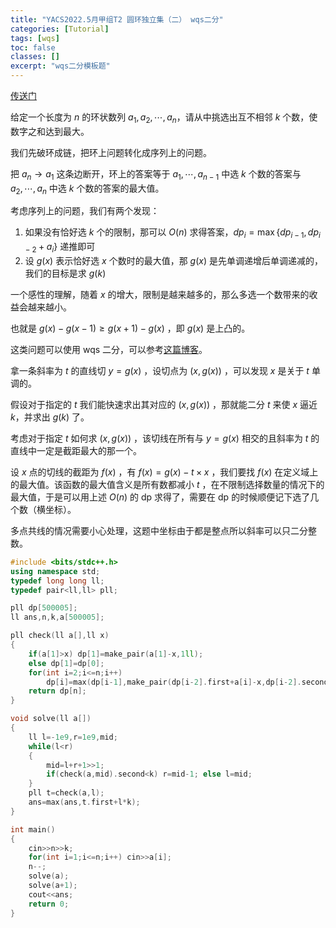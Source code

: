 ```yaml
---
title: "YACS2022.5月甲组T2 圆环独立集（二） wqs二分"
categories: [Tutorial]
tags: [wqs]
toc: false
classes: []
excerpt: "wqs二分模板题"
---
```


[传送门](https://iai.sh.cn/problem/539)

给定一个长度为 $n$ 的环状数列 $a_1,a_2,\cdots, a_n$，请从中挑选出互不相邻 $k$ 个数，使数字之和达到最大。

我们先破环成链，把环上问题转化成序列上的问题。

把 $a_n \to a_1$ 这条边断开，环上的答案等于 $a_1,\cdots,a_{n-1}$ 中选 $k$ 个数的答案与 $a_2,\cdots,a_n$ 中选 $k$ 个数的答案的最大值。

考虑序列上的问题，我们有两个发现：

1. 如果没有恰好选 $k$ 个的限制，那可以 $O(n)$ 求得答案，$dp_i=\max\{dp_{i-1},dp_{i-2}+a_i\}$ 递推即可
2. 设 $g(x)$ 表示恰好选 $x$ 个数时的最大值，那 $g(x)$ 是先单调递增后单调递减的，我们的目标是求 $g(k)$

一个感性的理解，随着 $x$ 的增大，限制是越来越多的，那么多选一个数带来的收益会越来越小。

也就是 $g(x)-g(x-1)\geq g(x+1)-g(x)$ ，即 $g(x)$ 是上凸的。

这类问题可以使用 wqs 二分，可以参考[这篇博客](https://blog.csdn.net/a_forever_dream/article/details/105581221)。

拿一条斜率为 $t$ 的直线切 $y=g(x)$ ，设切点为 $(x,g(x))$ ，可以发现 $x$ 是关于 $t$ 单调的。

假设对于指定的 $t$ 我们能快速求出其对应的 $(x,g(x))$ ，那就能二分 $t$ 来使 $x$ 逼近 $k$，并求出 $g(k)$ 了。 

考虑对于指定 $t$ 如何求 $(x,g(x))$ ，该切线在所有与 $y=g(x)$ 相交的且斜率为 $t$ 的直线中一定是截距最大的那一个。

设 $x$ 点的切线的截距为 $f(x)$ ，有 $f(x)=g(x)-t\times x$ ，我们要找 $f(x)$ 在定义域上的最大值。该函数的最大值含义是所有数都减小 $t$ ，在不限制选择数量的情况下的最大值，于是可以用上述 $O(n)$ 的 dp 求得了，需要在 dp 的时候顺便记下选了几个数（横坐标）。

多点共线的情况需要小心处理，这题中坐标由于都是整点所以斜率可以只二分整数。



```cpp
#include <bits/stdc++.h>
using namespace std;
typedef long long ll;
typedef pair<ll,ll> pll;

pll dp[500005];
ll ans,n,k,a[500005];

pll check(ll a[],ll x)
{
    if(a[1]>x) dp[1]=make_pair(a[1]-x,1ll);
    else dp[1]=dp[0];
    for(int i=2;i<=n;i++)
        dp[i]=max(dp[i-1],make_pair(dp[i-2].first+a[i]-x,dp[i-2].second+1));
    return dp[n];
}

void solve(ll a[])
{
    ll l=-1e9,r=1e9,mid;
    while(l<r)
    {
        mid=l+r+1>>1;
        if(check(a,mid).second<k) r=mid-1; else l=mid;
    }
    pll t=check(a,l);
    ans=max(ans,t.first+l*k);
}

int main()
{
    cin>>n>>k;
    for(int i=1;i<=n;i++) cin>>a[i];
    n--;
    solve(a);
    solve(a+1);
    cout<<ans;
    return 0;
}
```